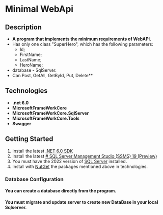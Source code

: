 ﻿#  Minimal WebApi
 
## Description
 

 - **A program that implements the minimum requirements of WebAPI.**
 -  Has only one class "SuperHero", which has the following parameters:
    - Id;
    - FirstName;
    - LastName;
    - HeroName;
-  database - SqlServer.
-  Can Post, GetAll, GetById, Put, Delete**
 

## Technologies
 

 - **.net 6.0**
 - **MicrosoftFrameWorkCore**
 - **MicrosoftFrameWorkCore.SqlServer**
 - **MicrosoftFrameWorkCore.Tools**
 - **Swagger**

## Getting Started

1.  Install the latest  [.NET 6.0 SDK](https://dotnet.microsoft.com/en-us/download/dotnet/6.0)
2.  Install the latest  [# SQL Server Management Studio (SSMS) 19 (Preview)](https://learn.microsoft.com/en-us/sql/ssms/download-sql-server-management-studio-ssms-19?view=sql-server-ver16)
3.  You must have the 2022 version of [SQL Server](https://www.microsoft.com/en-us/sql-server/sql-server-downloads?rtc=1) installed.
4. Install with [NutGet](https://www.nuget.org/) the packages mentioned above in technologies.

### [](https://github.com/jasontaylordev/CleanArchitecture#database-configuration)Database Configuration

#### You can create a database directly from the program. 
#### You must migrate and update server to create new DataBase in your local Sqlserver.
